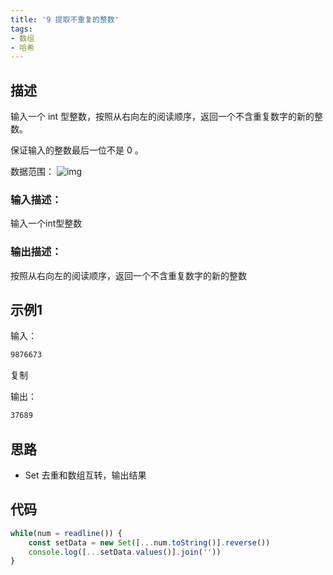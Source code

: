 ```yaml
---
title: '9 提取不重复的整数'
tags:
- 数组
- 哈希
---
```


## 描述

输入一个 int 型整数，按照从右向左的阅读顺序，返回一个不含重复数字的新的整数。

保证输入的整数最后一位不是 0 。

数据范围： ![img](https://www.nowcoder.com/equation?tex=1%20%5Cle%20n%20%5Cle%2010%5E%7B8%7D%20%5C)

### 输入描述：

输入一个int型整数

### 输出描述：

按照从右向左的阅读顺序，返回一个不含重复数字的新的整数

## 示例1

输入：

```bash
9876673
```

复制

输出：

```bash
37689
```

## 思路

- Set 去重和数组互转，输出结果


## 代码

```js
while(num = readline()) {
    const setData = new Set([...num.toString()].reverse())
    console.log([...setData.values()].join(''))
}
```


